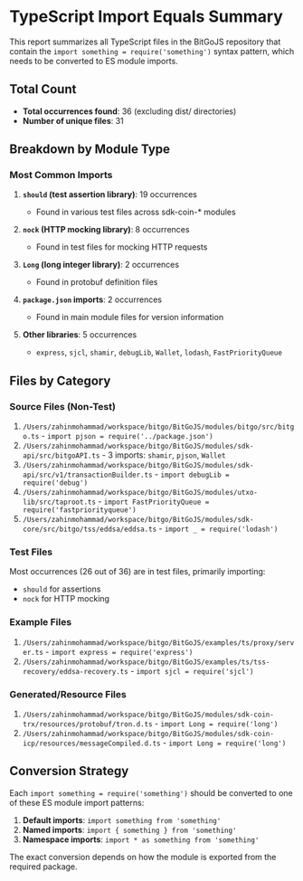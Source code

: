 # TypeScript Import Equals Summary

This report summarizes all TypeScript files in the BitGoJS repository that contain the `import something = require('something')` syntax pattern, which needs to be converted to ES module imports.

## Total Count
- **Total occurrences found**: 36 (excluding dist/ directories)
- **Number of unique files**: 31

## Breakdown by Module Type

### Most Common Imports

1. **`should` (test assertion library)**: 19 occurrences
   - Found in various test files across sdk-coin-* modules
   
2. **`nock` (HTTP mocking library)**: 8 occurrences
   - Found in test files for mocking HTTP requests
   
3. **`Long` (long integer library)**: 2 occurrences
   - Found in protobuf definition files
   
4. **`package.json` imports**: 2 occurrences
   - Found in main module files for version information
   
5. **Other libraries**: 5 occurrences
   - `express`, `sjcl`, `shamir`, `debugLib`, `Wallet`, `lodash`, `FastPriorityQueue`

## Files by Category

### Source Files (Non-Test)
1. `/Users/zahinmohammad/workspace/bitgo/BitGoJS/modules/bitgo/src/bitgo.ts` - `import pjson = require('../package.json')`
2. `/Users/zahinmohammad/workspace/bitgo/BitGoJS/modules/sdk-api/src/bitgoAPI.ts` - 3 imports: `shamir`, `pjson`, `Wallet`
3. `/Users/zahinmohammad/workspace/bitgo/BitGoJS/modules/sdk-api/src/v1/transactionBuilder.ts` - `import debugLib = require('debug')`
4. `/Users/zahinmohammad/workspace/bitgo/BitGoJS/modules/utxo-lib/src/taproot.ts` - `import FastPriorityQueue = require('fastpriorityqueue')`
5. `/Users/zahinmohammad/workspace/bitgo/BitGoJS/modules/sdk-core/src/bitgo/tss/eddsa/eddsa.ts` - `import _ = require('lodash')`

### Test Files
Most occurrences (26 out of 36) are in test files, primarily importing:
- `should` for assertions
- `nock` for HTTP mocking

### Example Files
1. `/Users/zahinmohammad/workspace/bitgo/BitGoJS/examples/ts/proxy/server.ts` - `import express = require('express')`
2. `/Users/zahinmohammad/workspace/bitgo/BitGoJS/examples/ts/tss-recovery/eddsa-recovery.ts` - `import sjcl = require('sjcl')`

### Generated/Resource Files
1. `/Users/zahinmohammad/workspace/bitgo/BitGoJS/modules/sdk-coin-trx/resources/protobuf/tron.d.ts` - `import Long = require('long')`
2. `/Users/zahinmohammad/workspace/bitgo/BitGoJS/modules/sdk-coin-icp/resources/messageCompiled.d.ts` - `import Long = require('long')`

## Conversion Strategy

Each `import something = require('something')` should be converted to one of these ES module import patterns:

1. **Default imports**: `import something from 'something'`
2. **Named imports**: `import { something } from 'something'`
3. **Namespace imports**: `import * as something from 'something'`

The exact conversion depends on how the module is exported from the required package.